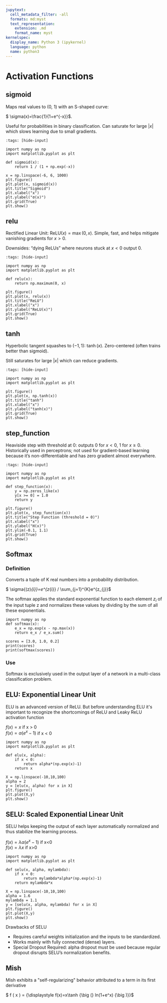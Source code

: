 ```yaml
---
jupytext:
  cell_metadata_filter: -all
  formats: md:myst
  text_representation:
    extension: .md
    format_name: myst
kernelspec:
  display_name: Python 3 (ipykernel)
  language: python
  name: python3
--- 
```


# Activation Functions

## sigmoid

Maps real values to (0, 1) with an S-shaped curve:  

$ \sigma(x)=\frac{1}{1+e^{-x}}$.

Useful for probabilities in binary classification. Can saturate for large $|x|$ which slows learning due to small gradients.

```{code-cell} ipython3
:tags: [hide-input] 

import numpy as np
import matplotlib.pyplot as plt

def sigmoid(x):
    return 1 / (1 + np.exp(-x))

x = np.linspace(-6, 6, 1000)
plt.figure()
plt.plot(x, sigmoid(x))
plt.title("Sigmoid")
plt.xlabel("x")
plt.ylabel("σ(x)")
plt.grid(True)
plt.show()
```


## relu

Rectified Linear Unit: $\text{ReLU}(x)=\max(0,x)$.
Simple, fast, and helps mitigate vanishing gradients for $x>0$. 

Downsides: “dying ReLUs” where neurons stuck at $x<0$ output 0.

```{code-cell} ipython3
:tags: [hide-input] 

import numpy as np
import matplotlib.pyplot as plt

def relu(x):
    return np.maximum(0, x)

plt.figure()
plt.plot(x, relu(x))
plt.title("ReLU")
plt.xlabel("x")
plt.ylabel("ReLU(x)")
plt.grid(True)
plt.show()
```

## tanh

Hyperbolic tangent squashes to $(-1,1)$: $\tanh(x)$.
Zero-centered (often trains better than sigmoid). 

Still saturates for large $|x|$ which can reduce gradients.

```{code-cell} ipython3
:tags: [hide-input] 

import numpy as np
import matplotlib.pyplot as plt

plt.figure()
plt.plot(x, np.tanh(x))
plt.title("tanh")
plt.xlabel("x")
plt.ylabel("tanh(x)")
plt.grid(True)
plt.show()
```


## step_function

Heaviside step with threshold at 0: outputs 0 for $x<0$, 1 for $x\ge 0$.
Historically used in perceptrons; not used for gradient-based learning because it’s non-differentiable and has zero gradient almost everywhere.


```{code-cell} ipython3
:tags: [hide-input] 

import numpy as np
import matplotlib.pyplot as plt

def step_function(x):
    y = np.zeros_like(x)
    y[x >= 0] = 1.0
    return y

plt.figure()
plt.plot(x, step_function(x))
plt.title("Step Function (threshold = 0)")
plt.xlabel("x")
plt.ylabel("H(x)")
plt.ylim(-0.1, 1.1)
plt.grid(True)
plt.show()
```



## Softmax

### Definition

Converts a tuple of K real numbers into a probability distribution. 

$ \sigma{(z)_{i}}=e^{z_{i}} / \sum_{j=1}^{K}e^{z_{j}}$

The softmax applies the standard exponential function to each element $z_{i}$ of the input tuple z and normalizes these values by dividing by the sum of all these exponentials.


```{code-cell} ipython3
import numpy as np
def softmax(x):
    e_x = np.exp(x - np.max(x))
    return e_x / e_x.sum()

scores = [3.0, 1.0, 0.2]
print(scores)
print(softmax(scores))
```

### Use

Softmax is exclusively used in the output layer of a network in a multi-class classification problem. 

## ELU: Exponential Linear Unit

ELU is an advanced version of ReLU. But before understanding ELU it's important to recognize the shortcomings of ReLU and Leaky ReLU activation function

$f(x) = x$ if x > 0  
$f(x) = \alpha(e^{x}-1)$   if x < 0

```{code-cell} ipython3
import numpy as np
import matplotlib.pyplot as plt

def elu(x, alpha):
    if x < 0:
        return alpha*(np.exp(x)-1)
    return x

X = np.linspace(-10,10,100)
alpha = 2
y = [elu(x, alpha) for x in X]
plt.figure()
plt.plot(X,y)
plt.show()
```

## SELU: Scaled Exponential Linear Unit
SELU helps keeping the output of each layer automatically normalized and thus stabilize the learning process.

$f(x) = \lambda\alpha(e^x-1)$ if x<0  
$f(x) = \lambda x$ if x>0

```{code-cell} ipython3
import numpy as np
import matplotlib.pyplot as plt

def selu(x, alpha, mylambda):
    if x < 0:
        return mylambda*alpha*(np.exp(x)-1)
    return mylambda*x

X = np.linspace(-10,10,100)
alpha = 1.6
mylambda = 1.1
y = [selu(x, alpha, mylambda) for x in X]
plt.figure()
plt.plot(X,y)
plt.show()
```

Drawbacks of SELU

- Requires careful weights initialization and the inputs to be standardized.
- Works mainly with fully connected (dense) layers. 
- Special Dropout Required: alpha dropout must be used because regular dropout disrupts SELU’s normalization benefits. 



## Mish

Mish exhibits a "self-regularizing" behavior attributed to a term in its first derivative

$ f ( x ) = {\displaystyle f(x)=x\tanh {\big (} ln(1+e^x) {\big )}}$

